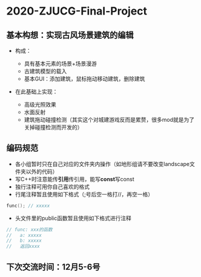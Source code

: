 # 2020-ZJUCG-Final-Project

## 基本构想：实现古风场景建筑的编辑

- 构成：
  - 具有基本元素的场景+场景漫游
  - 古建筑模型的载入
  - 基本GUI：添加建筑，鼠标拖动移动建筑，删除建筑

- 在此基础上实现：
  - 高级光照效果
  - 水面反射
  - 建筑拖动碰撞检测（其实这个对城建游戏反而是累赘，很多mod就是为了关掉碰撞检测而开发的）

## 编码规范

- 各小组暂时只在自己对应的文件夹内操作（如地形组请不要改变landscape文件夹以外的代码）
- 写C++时注意能传**引用**传引用，能写**const**写const
- 独行注释可用你自己喜欢的格式
- 行尾注释暂且使用如下格式（;号后空一格打//，再空一格）

```c++
func(); // xxxxx
```

- 头文件里的public函数暂且使用如下格式进行注释

```c++
// func: xxx的函数
//   a: xxxxx
//   b: xxxxx
//   返回xxxx
```

## 下次交流时间：12月5-6号
